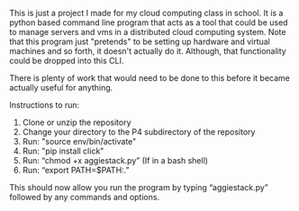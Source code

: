 This is just a project I made for my cloud computing class in school.  It is a python based command line program that acts as a tool that could be used to manage servers and vms in a distributed cloud computing system.  Note that this program just "pretends" to be setting up hardware and virtual machines and so forth, it doesn't actually do it.  Although, that functionality could be dropped into this CLI.

There is plenty of work that would need to be done to this before it became actually useful for anything.

Instructions to run:

1. Clone or unzip the repository
2. Change your directory to the P4 subdirectory of the repository
3. Run: "source env/bin/activate"
4. Run: "pip install click"
5. Run: “chmod +x aggiestack.py” (If in a bash shell)
6. Run: “export PATH=$PATH:.”

This should now allow you run the program by typing “aggiestack.py” followed by any commands and options.
